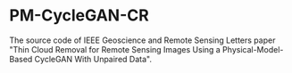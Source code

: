 # PM-CycleGAN-CR
The source code of IEEE Geoscience and Remote Sensing Letters paper "Thin Cloud Removal for Remote Sensing Images Using a Physical-Model-Based CycleGAN With Unpaired Data".
